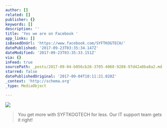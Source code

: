 ```yaml
---
author: []
related: []
publisher: {}
keywords: []
description: ''
title: 'Yes we are on Facebook '
app_links: []
isBasedOnUrl: 'https://www.facebook.com/SYFTKOGTECH/'
datePublished: '2017-09-23T03:35:34.147Z'
dateModified: '2017-09-23T03:35:33.151Z'
via: {}
inFeed: true
sourcePath: _posts/2017-09-04-b056cb26-3705-4068-9288-97d42a0ba8a2.md
starred: false
datePublishedOriginal: '2017-09-04T10:11:21.028Z'
_context: 'http://schema.org'
_type: MediaObject

---
```

![](https://the-grid-user-content.s3-us-west-2.amazonaws.com/e89a63d2-8a72-4fcc-bc20-7773cf412eac.jpg)

> You get more with SYFTKOGTECH for less. Our IT support team gets it right!